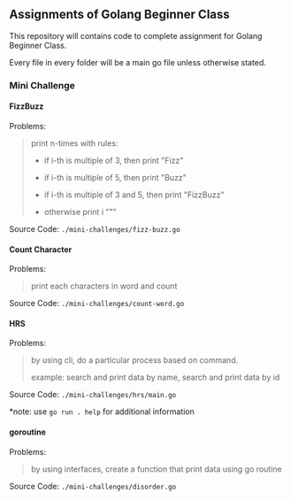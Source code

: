 ## Assignments of Golang Beginner Class

This repository will contains code to complete assignment for Golang Beginner Class.

Every file in every folder will be a main go file unless otherwise stated.

### Mini Challenge

#### FizzBuzz

Problems:

> print n-times with rules:
>
> - if i-th is multiple of 3, then print "Fizz"
>
> - if i-th is multiple of 5, then print "Buzz"
>
> - if i-th is multiple of 3 and 5, then print "FizzBuzz"
>
> - otherwise print i
"""

Source Code: `./mini-challenges/fizz-buzz.go`

#### Count Character

Problems:

> print each characters in word and count

Source Code: `./mini-challenges/count-word.go`

#### HRS

Problems:

> by using cli, do a particular process based on command.
> 
> example: search and print data by name, search and print data by id


Source Code: `./mini-challenges/hrs/main.go`

*note: use `go run . help` for additional information

#### goroutine

Problems:

> by using interfaces, create a function that print data using go routine

Source Code: `./mini-challenges/disorder.go`
